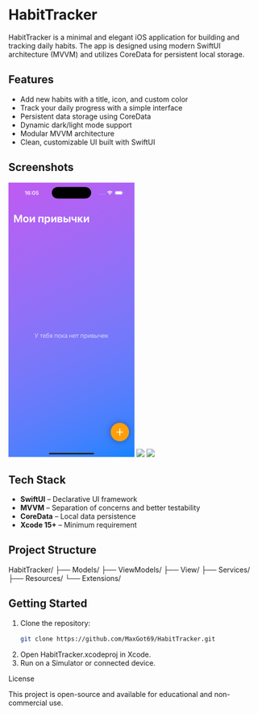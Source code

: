 # HabitTracker

HabitTracker is a minimal and elegant iOS application for building and tracking daily habits. The app is designed using modern SwiftUI architecture (MVVM) and utilizes CoreData for persistent local storage.

## Features

- Add new habits with a title, icon, and custom color
- Track your daily progress with a simple interface
- Persistent data storage using CoreData
- Dynamic dark/light mode support
- Modular MVVM architecture
- Clean, customizable UI built with SwiftUI

## Screenshots

<p float="left">
  <img src="HabitTracker/Screenshots/simulator_1.png" width="250">
  <img src="Screenshots/simulator_2.png" width="250">
  <img src="Screenshots/simulator_3.png" width="250">
</p>

## Tech Stack

- **SwiftUI** – Declarative UI framework
- **MVVM** – Separation of concerns and better testability
- **CoreData** – Local data persistence
- **Xcode 15+** – Minimum requirement

## Project Structure
HabitTracker/
├── Models/
├── ViewModels/
├── View/
├── Services/
├── Resources/
└── Extensions/

## Getting Started

1. Clone the repository:
   ```bash
   git clone https://github.com/MaxGot69/HabitTracker.git
2.	Open HabitTracker.xcodeproj in Xcode.
3.	Run on a Simulator or connected device.

License

This project is open-source and available for educational and non-commercial use.
